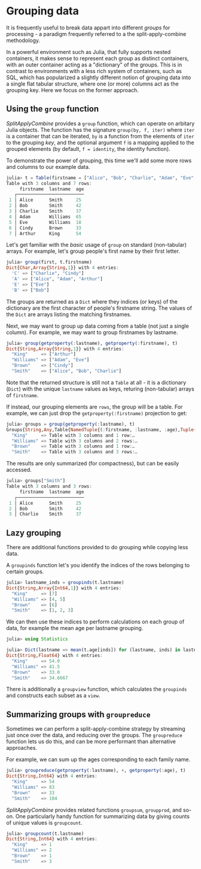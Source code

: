 # Grouping data

It is frequently useful to break data appart into different *groups* for processing - a paradigm frequently referred to a the split-apply-combine methodology.

In a powerful environment such as Julia, that fully supports nested containers, it makes sense to represent each group as distinct containers, with an outer container acting as a "dictionary" of the groups. This is in contrast to environments with a less rich system of containers, such as SQL, which has popularized a slightly different notion of grouping data into a single flat tabular structure, where one (or more) columns act as the grouping key. Here we focus on the former approach.

## Using the `group` function

*SplitApplyCombine* provides a `group` function, which can operate on arbitary Julia objects. The function has the signature `group(by, f, iter)` where `iter` is a container that can be iterated, `by` is a function from the elements of `iter` to the grouping *key*, and the optional argument `f` is a mapping applied to the grouped elements (by default, `f = identity`, the identity function).

To demonstrate the power of grouping, this time we'll add some more rows and columns to our example data.

```julia
julia> t = Table(firstname = ["Alice", "Bob", "Charlie", "Adam", "Eve", "Cindy", "Arthur"], lastname = ["Smith", "Smith", "Smith", "Williams", "Williams", "Brown", "King"], age = [25, 42, 37, 65, 18, 33, 54])
Table with 3 columns and 7 rows:
     firstname  lastname  age
   ┌─────────────────────────
 1 │ Alice      Smith     25
 2 │ Bob        Smith     42
 3 │ Charlie    Smith     37
 4 │ Adam       Williams  65
 5 │ Eve        Williams  18
 6 │ Cindy      Brown     33
 7 │ Arthur     King      54
```

Let's get familiar with the *basic* usage of `group` on standard (non-tabular) arrays. For example, let's group people's first name by their first letter.
```julia
julia> group(first, t.firstname)
Dict{Char,Array{String,1}} with 4 entries:
  'C' => ["Charlie", "Cindy"]
  'A' => ["Alice", "Adam", "Arthur"]
  'E' => ["Eve"]
  'B' => ["Bob"]
```
The groups are returned as a `Dict` where they indices (or keys) of the dictionary are the first character of people's firstname string. The values of the `Dict` are arrays listing the matching firstnames.

Next, we may want to group up data coming from a table (not just a single column). For example, we may want to group firstnames by lastname.

```julia
julia> group(getproperty(:lastname), getproperty(:firstname), t)
Dict{String,Array{String,1}} with 4 entries:
  "King"     => ["Arthur"]
  "Williams" => ["Adam", "Eve"]
  "Brown"    => ["Cindy"]
  "Smith"    => ["Alice", "Bob", "Charlie"]
```
Note that the returned structure is still not a `Table` at all - it is a dictionary (`Dict`) with the unique `lastname` values as keys, returing (non-tabular) arrays of `firstname`.

If instead, our grouping elements are `rows`, the group will be a table. For example, we can just drop the `getproperty(:firstname)` projection to get:

```julia
julia> groups = group(getproperty(:lastname), t)
Groups{String,Any,Table{NamedTuple{(:firstname, :lastname, :age),Tuple{String,String,Int64}},1,NamedTuple{(:firstname, :lastname, :age),Tuple{Array{String,1},Array{String,1},Array{Int64,1}}}},Dict{String,Array{Int64,1}}} with 4 entries:
  "King"     => Table with 3 columns and 1 row:…
  "Williams" => Table with 3 columns and 2 rows:…
  "Brown"    => Table with 3 columns and 1 row:…
  "Smith"    => Table with 3 columns and 3 rows:…
```
The results are only summarized (for compactness), but can be easily accessed.
```julia
julia> groups["Smith"]
Table with 3 columns and 3 rows:
     firstname  lastname  age
   ┌─────────────────────────
 1 │ Alice      Smith     25
 2 │ Bob        Smith     42
 3 │ Charlie    Smith     37
```

## Lazy grouping

There are additional functions provided to do grouping while copying less data.

A `groupinds` function let's you identify the indices of the rows belonging to certain groups.

```julia
julia> lastname_inds = groupinds(t.lastname)
Dict{String,Array{Int64,1}} with 4 entries:
  "King"     => [7]
  "Williams" => [4, 5]
  "Brown"    => [6]
  "Smith"    => [1, 2, 3]
```

We can then use these indices to perform calculations on each group of data, for example the mean age per lastname grouping.

```julia
julia> using Statistics

julia> Dict(lastname => mean(t.age[inds]) for (lastname, inds) in lastname_inds)
Dict{String,Float64} with 4 entries:
  "King"     => 54.0
  "Williams" => 41.5
  "Brown"    => 33.0
  "Smith"    => 34.6667
```

There is additionally a `groupview` function, which calculates the `groupinds` and constructs each subset as a `view`.

## Summarizing groups with `groupreduce`

Sometimes we can perform a split-apply-combine strategy by streaming just once over the data, and reducing over the groups. The `groupreduce` function lets us do this, and can be more performant than alternative approaches.

For example, we can sum up the ages corresponding to each family name.

```julia
julia> groupreduce(getproperty(:lastname), +, getproperty(:age), t)
Dict{String,Int64} with 4 entries:
  "King"     => 54
  "Williams" => 83
  "Brown"    => 33
  "Smith"    => 104
```

*SplitApplyCombine* provides related functions `groupsum`, `groupprod`, and so-on. One particularly handy function for summarizing data by giving counts of unique values is `groupcount`.

```julia
julia> groupcount(t.lastname)
Dict{String,Int64} with 4 entries:
  "King"     => 1
  "Williams" => 2
  "Brown"    => 1
  "Smith"    => 3
```
